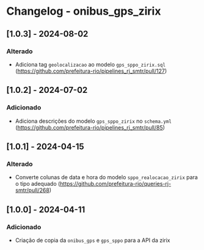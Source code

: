 # Changelog - onibus_gps_zirix

## [1.0.3] - 2024-08-02

### Alterado
- Adiciona tag `geolocalizacao` ao modelo `gps_sppo_zirix.sql` (https://github.com/prefeitura-rio/pipelines_rj_smtr/pull/127)

## [1.0.2] - 2024-07-02

### Adicionado
- Adiciona descrições do modelo `gps_sppo_zirix` no `schema.yml` (https://github.com/prefeitura-rio/pipelines_rj_smtr/pull/85)

## [1.0.1] - 2024-04-15

### Alterado

- Converte colunas de data e hora do modelo `sppo_realocacao_zirix` para o tipo adequado (https://github.com/prefeitura-rio/queries-rj-smtr/pull/268)

## [1.0.0] - 2024-04-11

### Adicionado

- Criação de copia da `onibus_gps` e `gps_sppo` para a API da zirix